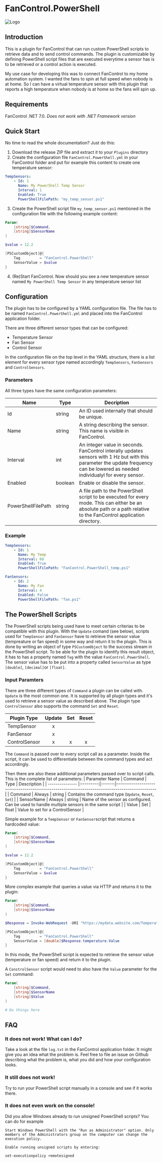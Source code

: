# FanControl.PowerShell

![Logo](https://github.com/PowerShell/PowerShell/blob/master/assets/Powershell_256.png?raw=true)
## Introduction

This is a plugin for FanControl that can run custom PowerShell scripts to retrieve data and to send control commands. The plugin is customizable by defining PowerShell script files that are executed everytime a sensor has is to be retrieved or a control action is executed.

My use case for developing this was to connect FanControl to my home automation system. I wanted the fans to spin at full speed when nobody is at home. So I can have a virtual temperature sensor with this plugin that reports a high temperature when nobody is at home so the fans will spin up.

## Requirements

FanControl .NET 7.0. _Does not work with .NET Framework version_

## Quick Start

No time to read the whole documentation? Just do this:

1. Download the release ZIP file and extract it to your `Plugins` directory
2. Create the configuration file `FanControl.PowerShell.yml` in your FanControl folder and put for example this content to create one temperature sensor:
```yaml
TempSensors:
    - Id: 1
      Name: My PowerShell Temp Sensor
      Interval: 1
      Enabled: True
      PowerShellFilePath: "my_temp_sensor.ps1"
```
3. Create the PowerShell script file `my_temp_sensor.ps1` mentioned in the configuration file with the following example content:
```powershell
Param(
    [string]$Command,
    [string]$SensorName
)

$value = 12.2

[PSCustomObject]@{
    Tag         = "FanControl.PowerShell"
    SensorValue = $value
}
```

4. (Re)Start FanControl. Now should you see a new temperature sensor named `My PowerShell Temp Sensor` in any temperature sensor list


## Configuration

The plugin has to be configured by a YAML configuration file. The file has to be named `FanControl.PowerShell.yml` and placed into the FanControl application folder.

There are three different sensor types that can be configured:
* Temperature Sensor
* Fan Sensor
* Control Sensor

In the configuration file on the top level in the YAML structure, there is a list element for every sensor type named accordingly `TempSensors`, `FanSensors` and `ControlSensors`.

### Parameters
All three types have the same configuration parameters:

| Name     | Type | Decription |
| -------- | ------- | --- |
| Id  | string    | An ID used internally that should be unique. |
| Name | string     | A string describing the sensor. This name is visible in FanControl. |
| Interval    | int    | An integer value in seconds. FanControl interally updates sensors with 1 Hz but with this parameter the update frequency can be lowered as needed individualyl for every sensor. |
| Enabled | boolean | Enable or disable the sensor. |
| PowerShellFilePath | string | A file path to the PowerShell script to be executed for every mode. This can either be an absolute path or a path relative to the FanControl application directory. |




### Example

```yaml
TempSensors:
    - Id: 1
      Name: My Temp
      Interval: 60
      Enabled: True
      PowerShellFilePath: "FanControl.PowerShell_temp.ps1"

FanSensors:
    - Id: 2
      Name: My Fan
      Interval: 4
      Enabled: False
      PowerShellFilePath: "fan.ps1"

```

## The PowerShell Scripts

The PowerShell scripts being used have to meet certain criterias to be compatible with this plugin. With the `Update` comand (see below), scripts used for `TempSensor` and `FanSensor` have to retrieve the sensor value (tempreature or fan speed) in some way and return it to the plugin. This is done by writing an object of type `PSCustomObject` to the success stream in the PowerShell script. To be able for the plugin to identify this result object, it has to has a property named `Tag` with the value `FanControl.PowerShell`. The sensor value has to be put into a property called `SensorValue` as type `[double]`, `[decimal]`or `[float]`.

### Input Paramters
There are three different types of `Command` a plugin can be called with. `Update` is the most common one. It is supported by all plugin types and it's used to retrieve a sensor value as described above. The plugin type `ControlSensor` also supports the command `Set` and `Reset`.


| Plugin Type     | Update | Set | Reset |
| --------------- |:------:|:---:|:-----:|
| TempSensor      | x      |     |       |
| FanSensor       | x      |     |       |
| ControlSensor   | x      | x   |  x    |

The `Command` is passed over to every script call as a parameter. Inside the script, it can be used to differentiate between the command types and act accordingly.

Then there are also these additional parameters passed over to script calls. This is the complete list of parameters:
| Parameter Name  | Command   | Type   | Description                                                                                      |
| --------------- |:---------:|:------:|--------------------------------------------------------------------------------------------------|
| Command         | Always    | string | Contains the command type (`Update`, `Reset`, `Set`)                                             |
| SensorName      | Always    | string | Name of the sensor as configured. Can be used to handle multiple sensors in the same script      |
| Value           | Set       | float  | Value to set for a ControlSensor                                                                 |


Simple example for a `TempSensor` or `FanSensor`script that returns a hardcoded value:
```powershell
Param(
    [string]$Command,
    [string]$SensorName
)

$value = 12.2

[PSCustomObject]@{
    Tag         = "FanControl.PowerShell"
    SensorValue = $value
}
```

More complex example that queries a value via HTTP and returns it to the plugin:
```powershell
Param(
    [string]$Command,
    [string]$SensorName
)

$Response = Invoke-WebRequest -URI "https://mydata.website.com/TemperatureEndpoint" | ConvertFrom-Json

[PSCustomObject]@{
    Tag         = "FanControl.PowerShell"
    SensorValue = [double]$Response.temperature.Value
}
```

In this mode, the PowerShell script is expected to retrieve the sensor value (temperature or fan speed) and return it to the plugin. 

A `ConstrolSensor` script would need to also have the `Value` parameter for the `Set` command:

```powershell
Param(
    [string]$Command,
    [string]$SensorName
    [string]$Value
)

# Do things here
```

## FAQ

### It does not work! What can I do?

Take a look at the file `log.txt` in the FanControl application folder. It might give you an idea what the problem is. Feel free to file an issue on Github describing what the problem is, what you did and how your configuration looks.

### It still does not work!

Try to run your PowerShell script manually in a console and see if it works there.

### It does not even work on the console!

Did you allow Windows already to run unsigned PowerShell scripts? You can do for example
```
Start Windows PowerShell with the "Run as Administrator" option. Only members of the Administrators group on the computer can change the execution policy.

Enable running unsigned scripts by entering:

set-executionpolicy remotesigned
```
